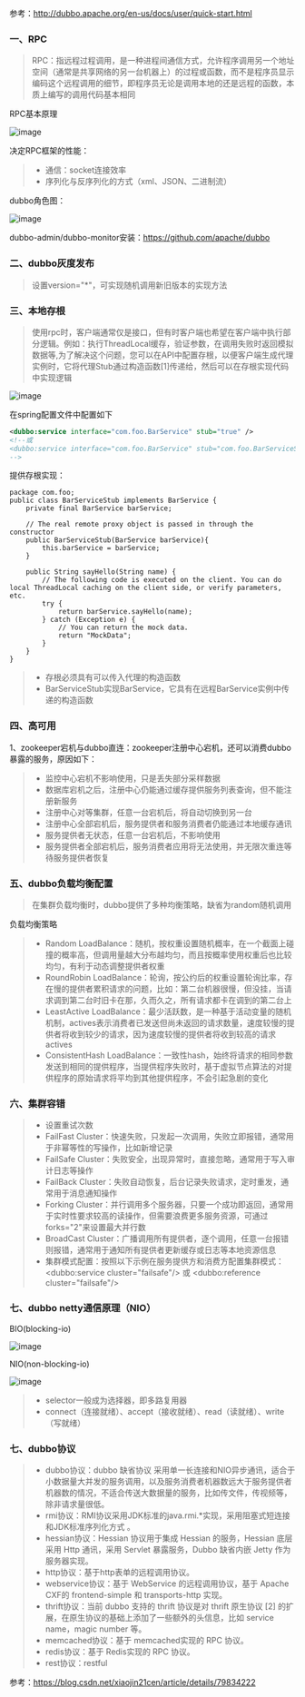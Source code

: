 参考：http://dubbo.apache.org/en-us/docs/user/quick-start.html

### 一、RPC

> RPC：指远程过程调用，是一种进程间通信方式，允许程序调用另一个地址空间（通常是共享网络的另一台机器上）的过程或函数，而不是程序员显示编码这个远程调用的细节，即程序员无论是调用本地的还是远程的函数，本质上编写的调用代码基本相同

RPC基本原理

![image](../../assets/dubbo/RPC基本原理.jpg)

决定RPC框架的性能：
> - 通信：socket连接效率
> - 序列化与反序列化的方式（xml、JSON、二进制流）

dubbo角色图：

![image](../../assets/dubbo/dubbo角色.jpg)

dubbo-admin/dubbo-monitor安装：https://github.com/apache/dubbo

### 二、dubbo灰度发布

> 设置version="*"，可实现随机调用新旧版本的实现方法

### 三、本地存根

> 使用rpc时，客户端通常仅是接口，但有时客户端也希望在客户端中执行部分逻辑。例如：执行ThreadLocal缓存，验证参数，在调用失败时返回模拟数据等,为了解决这个问题，您可以在API中配置存根，以便客户端生成代理实例时，它将代理Stub通过构造函数[1]传递给，然后可以在存根实现代码中实现逻辑

![image](../../assets/dubbo/local%20stub.jpg)

在spring配置文件中配置如下
```xml
<dubbo:service interface="com.foo.BarService" stub="true" />
<!--或
<dubbo:service interface="com.foo.BarService" stub="com.foo.BarServiceStub" />
-->
```

提供存根实现：
```
package com.foo;
public class BarServiceStub implements BarService {
    private final BarService barService;

    // The real remote proxy object is passed in through the constructor
    public BarServiceStub(BarService barService){
        this.barService = barService;
    }

    public String sayHello(String name) {
        // The following code is executed on the client. You can do local ThreadLocal caching on the client side, or verify parameters, etc.
        try {
            return barService.sayHello(name);
        } catch (Exception e) {
            // You can return the mock data.
            return "MockData";
        }
    }
}
```
> - 存根必须具有可以传入代理的构造函数
> - BarServiceStub实现BarService，它具有在远程BarService实例中传递的构造函数

### 四、高可用

1、zookeeper宕机与dubbo直连：zookeeper注册中心宕机，还可以消费dubbo暴露的服务，原因如下：
> - 监控中心宕机不影响使用，只是丢失部分采样数据
> - 数据库宕机之后，注册中心仍能通过缓存提供服务列表查询，但不能注册新服务
> - 注册中心对等集群，任意一台宕机后，将自动切换到另一台
> - 注册中心全部宕机后，服务提供者和服务消费者仍能通过本地缓存通讯
> - 服务提供者无状态，任意一台宕机后，不影响使用
> - 服务提供者全部宕机后，服务消费者应用将无法使用，并无限次重连等待服务提供者恢复

### 五、dubbo负载均衡配置

> 在集群负载均衡时，dubbo提供了多种均衡策略，缺省为random随机调用

负载均衡策略
> - Random LoadBalance：随机，按权重设置随机概率，在一个截面上碰撞的概率高，但调用量越大分布越均匀，而且按概率使用权重后也比较均匀，有利于动态调整提供者权重
> - RoundRobin LoadBalance：轮询，按公约后的权重设置轮询比率，存在慢的提供者累积请求的问题，比如：第二台机器很慢，但没挂，当请求调到第二台时旧卡在那，久而久之，所有请求都卡在调到的第二台上
> - LeastActive LoadBalance：最少活跃数，是一种基于活动变量的随机机制，actives表示消费者已发送但尚未返回的请求数量，速度较慢的提供者将收到较少的请求，因为速度较慢的提供者将收到较高的请求actives
> - ConsistentHash LoadBalance：一致性hash，始终将请求的相同参数发送到相同的提供程序，当提供程序失败时，基于虚拟节点算法的对提供程序的原始请求将平均到其他提供程序，不会引起急剧的变化

### 六、集群容错
> - 设置重试次数
> - FailFast Cluster：快速失败，只发起一次调用，失败立即报错，通常用于非幂等性的写操作，比如新增记录
> - FailSafe Cluster：失败安全，出现异常时，直接忽略，通常用于写入审计日志等操作
> - FailBack Cluster：失败自动恢复，后台记录失败请求，定时重发，通常用于消息通知操作
> - Forking Cluster：并行调用多个服务器，只要一个成功即返回，通常用于实时性要求较高的读操作，但需要浪费更多服务资源，可通过forks="2"来设置最大并行数
> - BroadCast Cluster：广播调用所有提供者，逐个调用，任意一台报错则报错，通常用于通知所有提供者更新缓存或日志等本地资源信息
> - 集群模式配置：按照以下示例在服务提供方和消费方配置集群模式：<dubbo:service cluster="failsafe"/> 或 <dubbo:reference cluster="failsafe"/>

### 七、dubbo netty通信原理（NIO）

BIO(blocking-io)

![image](../../assets/dubbo/BIO.jpg)

NIO(non-blocking-io)

![image](../../assets/dubbo/NIO.jpg)

> - selector一般成为选择器，即多路复用器
> - connect（连接就绪）、accept（接收就绪）、read（读就绪）、write（写就绪）

### 七、dubbo协议
> - dubbo协议：dubbo 缺省协议 采用单一长连接和NIO异步通讯，适合于小数据量大并发的服务调用，以及服务消费者机器数远大于服务提供者机器数的情况，不适合传送大数据量的服务，比如传文件，传视频等，除非请求量很低。
> - rmi协议：RMI协议采用JDK标准的java.rmi.*实现，采用阻塞式短连接和JDK标准序列化方式 。
> - hessian协议：Hessian 协议用于集成 Hessian 的服务，Hessian 底层采用 Http 通讯，采用 Servlet 暴露服务，Dubbo 缺省内嵌 Jetty 作为服务器实现。
> - http协议：基于http表单的远程调用协议。
> - webservice协议：基于 WebService 的远程调用协议，基于 Apache CXF的 frontend-simple 和 transports-http 实现。
> - thrift协议：当前 dubbo 支持的 thrift 协议是对 thrift 原生协议 [2] 的扩展，在原生协议的基础上添加了一些额外的头信息，比如 service name，magic number 等。
> - memcached协议：基于 memcached实现的 RPC 协议。
> - redis协议：基于 Redis实现的 RPC 协议。
> - rest协议：restful

参考：https://blog.csdn.net/xiaojin21cen/article/details/79834222




